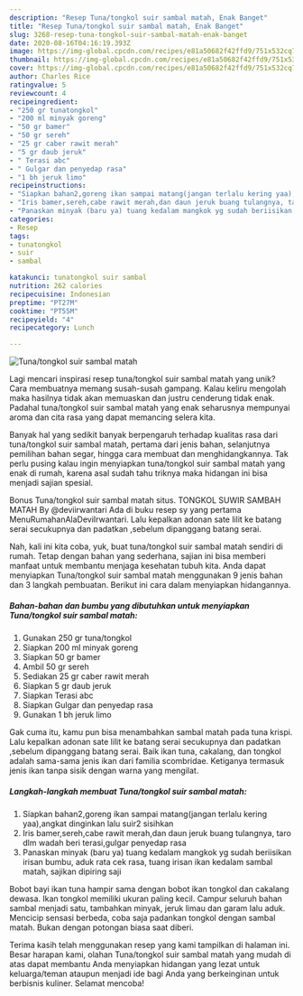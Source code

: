```yaml
---
description: "Resep Tuna/tongkol suir sambal matah, Enak Banget"
title: "Resep Tuna/tongkol suir sambal matah, Enak Banget"
slug: 3268-resep-tuna-tongkol-suir-sambal-matah-enak-banget
date: 2020-08-16T04:16:19.393Z
image: https://img-global.cpcdn.com/recipes/e81a50682f42ffd9/751x532cq70/tunatongkol-suir-sambal-matah-foto-resep-utama.jpg
thumbnail: https://img-global.cpcdn.com/recipes/e81a50682f42ffd9/751x532cq70/tunatongkol-suir-sambal-matah-foto-resep-utama.jpg
cover: https://img-global.cpcdn.com/recipes/e81a50682f42ffd9/751x532cq70/tunatongkol-suir-sambal-matah-foto-resep-utama.jpg
author: Charles Rice
ratingvalue: 5
reviewcount: 4
recipeingredient:
- "250 gr tunatongkol"
- "200 ml minyak goreng"
- "50 gr bamer"
- "50 gr sereh"
- "25 gr caber rawit merah"
- "5 gr daub jeruk"
- " Terasi abc"
- " Gulgar dan penyedap rasa"
- "1 bh jeruk limo"
recipeinstructions:
- "Siapkan bahan2,goreng ikan sampai matang(jangan terlalu kering yaa),angkat dinginkan lalu suir2 sisihkan"
- "Iris bamer,sereh,cabe rawit merah,dan daun jeruk buang tulangnya, taro dlm wadah beri terasi,gulgar penyedap rasa"
- "Panaskan minyak (baru ya) tuang kedalam mangkok yg sudah beriisikan irisan bumbu, aduk rata cek rasa, tuang irisan ikan kedalam sambal matah, sajikan dipiring saji"
categories:
- Resep
tags:
- tunatongkol
- suir
- sambal

katakunci: tunatongkol suir sambal 
nutrition: 262 calories
recipecuisine: Indonesian
preptime: "PT27M"
cooktime: "PT55M"
recipeyield: "4"
recipecategory: Lunch

---
```



![Tuna/tongkol suir sambal matah](https://img-global.cpcdn.com/recipes/e81a50682f42ffd9/751x532cq70/tunatongkol-suir-sambal-matah-foto-resep-utama.jpg)

Lagi mencari inspirasi resep tuna/tongkol suir sambal matah yang unik? Cara membuatnya memang susah-susah gampang. Kalau keliru mengolah maka hasilnya tidak akan memuaskan dan justru cenderung tidak enak. Padahal tuna/tongkol suir sambal matah yang enak seharusnya mempunyai aroma dan cita rasa yang dapat memancing selera kita.

Banyak hal yang sedikit banyak berpengaruh terhadap kualitas rasa dari tuna/tongkol suir sambal matah, pertama dari jenis bahan, selanjutnya pemilihan bahan segar, hingga cara membuat dan menghidangkannya. Tak perlu pusing kalau ingin menyiapkan tuna/tongkol suir sambal matah yang enak di rumah, karena asal sudah tahu triknya maka hidangan ini bisa menjadi sajian spesial.

Bonus Tuna/tongkol suir sambal matah situs. TONGKOL SUWIR SAMBAH MATAH By @deviirwantari Ada di buku resep sy yang pertama MenuRumahanAlaDeviIrwantari. Lalu kepalkan adonan sate lilit ke batang serai secukupnya dan padatkan ,sebelum dipanggang batang serai.


Nah, kali ini kita coba, yuk, buat tuna/tongkol suir sambal matah sendiri di rumah. Tetap dengan bahan yang sederhana, sajian ini bisa memberi manfaat untuk membantu menjaga kesehatan tubuh kita. Anda dapat menyiapkan Tuna/tongkol suir sambal matah menggunakan 9 jenis bahan dan 3 langkah pembuatan. Berikut ini cara dalam menyiapkan hidangannya.

<!--inarticleads1-->

##### Bahan-bahan dan bumbu yang dibutuhkan untuk menyiapkan Tuna/tongkol suir sambal matah:

1. Gunakan 250 gr tuna/tongkol
1. Siapkan 200 ml minyak goreng
1. Siapkan 50 gr bamer
1. Ambil 50 gr sereh
1. Sediakan 25 gr caber rawit merah
1. Siapkan 5 gr daub jeruk
1. Siapkan  Terasi abc
1. Siapkan  Gulgar dan penyedap rasa
1. Gunakan 1 bh jeruk limo


Gak cuma itu, kamu pun bisa menambahkan sambal matah pada tuna krispi. Lalu kepalkan adonan sate lilit ke batang serai secukupnya dan padatkan ,sebelum dipanggang batang serai. Baik ikan tuna, cakalang, dan tongkol adalah sama-sama jenis ikan dari familia scombridae. Ketiganya termasuk jenis ikan tanpa sisik dengan warna yang mengilat. 

<!--inarticleads2-->

##### Langkah-langkah membuat Tuna/tongkol suir sambal matah:

1. Siapkan bahan2,goreng ikan sampai matang(jangan terlalu kering yaa),angkat dinginkan lalu suir2 sisihkan
1. Iris bamer,sereh,cabe rawit merah,dan daun jeruk buang tulangnya, taro dlm wadah beri terasi,gulgar penyedap rasa
1. Panaskan minyak (baru ya) tuang kedalam mangkok yg sudah beriisikan irisan bumbu, aduk rata cek rasa, tuang irisan ikan kedalam sambal matah, sajikan dipiring saji


Bobot bayi ikan tuna hampir sama dengan bobot ikan tongkol dan cakalang dewasa. Ikan tongkol memiliki ukuran paling kecil. Campur seluruh bahan sambal menjadi satu, tambahkan minyak, jeruk limau dan garam lalu aduk. Mencicip sensasi berbeda, coba saja padankan tongkol dengan sambal matah. Bukan dengan potongan biasa saat diberi. 

Terima kasih telah menggunakan resep yang kami tampilkan di halaman ini. Besar harapan kami, olahan Tuna/tongkol suir sambal matah yang mudah di atas dapat membantu Anda menyiapkan hidangan yang lezat untuk keluarga/teman ataupun menjadi ide bagi Anda yang berkeinginan untuk berbisnis kuliner. Selamat mencoba!
